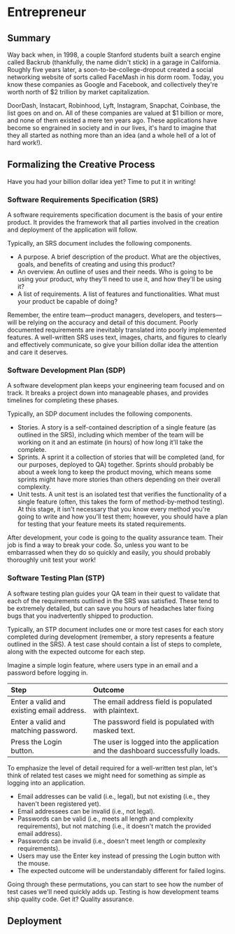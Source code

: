 # Entrepreneur

## Summary

Way back when, in 1998, a couple Stanford students built a search engine called Backrub \(thankfully, the name didn't stick\) in a garage in California. Roughly five years later, a soon-to-be-college-dropout created a social networking website of sorts called FaceMash in his dorm room. Today, you know these companies as Google and Facebook, and collectively they're worth north of $2 trillion by market capitalization.

DoorDash, Instacart, Robinhood, Lyft, Instagram, Snapchat, Coinbase, the list goes on and on. All of these companies are valued at $1 billion or more, and none of them existed a mere ten years ago. These applications have become so engrained in society and in our lives, it's hard to imagine that they all started as nothing more than an idea \(and a whole hell of a lot of hard work!\).

## Formalizing the Creative Process

Have you had your billion dollar idea yet? Time to put it in writing!

### Software Requirements Specification \(SRS\)

A software requirements specification document is the basis of your entire product. It provides the framework that all parties involved in the creation and deployment of the application will follow.

Typically, an SRS document includes the following components.

* A purpose. A brief description of the product. What are the objectives, goals, and benefits of creating and using this product?
* An overview. An outline of uses and their needs. Who is going to be using your product, why they'll need to use it, and how they'll be using it?
* A list of requirements. A list of features and functionalities. What must your product be capable of doing?

Remember, the entire team—product managers, developers, and testers—will be relying on the accuracy and detail of this document. Poorly documented requirements are inevitably translated into poorly implemented features. A well-written SRS uses text, images, charts, and figures to clearly and effectively communicate, so give your billion dollar idea the attention and care it deserves.

### Software Development Plan \(SDP\)

A software development plan keeps your engineering team focused and on track. It breaks a project down into manageable phases, and provides timelines for completing these phases.

Typically, an SDP document includes the following components.

* Stories. A story is a self-contained description of a single feature \(as outlined in the SRS\), including which member of the team will be working on it and an estimate \(in hours\) of how long it'll take the complete.
* Sprints. A sprint it a collection of stories that will be completed \(and, for our purposes, deployed to QA\) together. Sprints should probably be about a week long to keep the product moving, which means some sprints might have more stories than others depending on their overall complexity.
* Unit tests. A unit test is an isolated test that verifies the functionality of a single feature \(often, this takes the form of method-by-method testing\). At this stage, it isn't necessary that you know every method you're going to write and how you'll test them; however, you should have a plan for testing that your feature meets its stated requirements.

After development, your code is going to the quality assurance team. Their job is find a way to break your code. So, unless you want to be embarrassed when they do so quickly and easily, you should probably thoroughly unit test your work!

### Software Testing Plan \(STP\)

A software testing plan guides your QA team in their quest to validate that each of the requirements outlined in the SRS was satisfied. These tend to be extremely detailed, but can save you hours of headaches later fixing bugs that you inadvertently shipped to production.

Typically, an STP document includes one or more test cases for each story completed during development \(remember, a story represents a feature outlined in the SRS\). A test case should contain a list of steps to complete, along with the expected outcome for each step.

Imagine a simple login feature, where users type in an email and a password before logging in.

| Step | Outcome |
| :--- | :--- |
| Enter a valid and existing email address. | The email address field is populated with plaintext. |
| Enter a valid and matching password. | The password field is populated with masked text. |
| Press the Login button. | The user is logged into the application and the dashboard successfully loads. |

To emphasize the level of detail required for a well-written test plan, let's think of related test cases we might need for something as simple as logging into an application.

* Email addresses can be valid \(i.e., legal\), but not existing \(i.e., they haven't been registered yet\).
* Email addressees can be invalid \(i.e., not legal\).
* Passwords can be valid \(i.e., meets all length and complexity requirements\), but not matching \(i.e., it doesn't match the provided email address\).
* Passwords can be invalid \(i.e., doesn't meet length or complexity requirements\).
* Users may use the Enter key instead of pressing the Login button with the mouse.
* The expected outcome will be understandably different for failed logins.

Going through these permutations, you can start to see how the number of test cases we'll need quickly adds up. Testing is how development teams ship quality code. Get it? Quality assurance.

## Deployment

